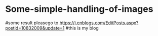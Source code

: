 # Some-simple-handling-of-images
#some result pleasego to https://i.cnblogs.com/EditPosts.aspx?postid=10832009&update=1
#this is my blog
